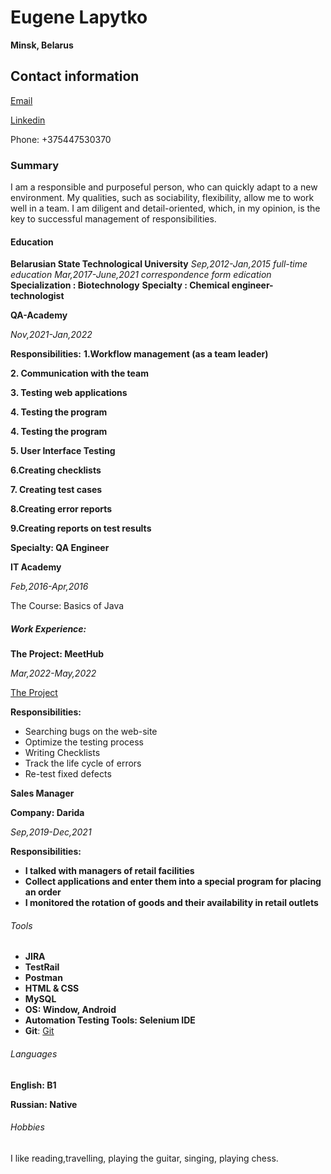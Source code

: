 # Eugene Lapytko
**Minsk, Belarus**


## Contact information
[Email](eugene.lapytko@gmail.com)

[Linkedin](https://www.linkedin.com/in/evgeniy-lapytko/)

Phone: +375447530370


### Summary 
I am a responsible and purposeful person, who can quickly adapt to a new environment. My qualities, such as sociability, flexibility, allow me to work well in a team. I am diligent and detail-oriented, which, in my opinion, is the key to successful management of responsibilities.


#### Education
**Belarusian State Technological University**
*Sep,2012-Jan,2015*
*full-time education*
*Mar,2017-June,2021*
*correspondence form edication*
**Specialization : Biotechnology**
**Specialty : Chemical engineer-technologist**

**QA-Academy**

*Nov,2021-Jan,2022*

**Responsibilities:**
**1.Workflow management (as a team leader)**

**2. Communication with the team**

**3. Testing web applications**

**4. Testing the program**

**4. Testing the program**

**5. User Interface Testing**

**6.Creating checklists**

**7. Creating test cases**

**8.Creating error reports**

**9.Creating reports on test results**

**Specialty: QA Engineer**

**IT Academy**

*Feb,2016-Apr,2016*

The Course: Basics of Java

##### Work Experience:

**The Project: MeetHub**

*Mar,2022-May,2022*

[The Project](https://pre.meethub.sprintf.ru/)

**Responsibilities:**

* Searching bugs on the web-site
* Optimize the testing process
* Writing Checklists
* Track the life cycle of errors
* Re-test fixed defects

**Sales Manager**

**Company: Darida**

*Sep,2019-Dec,2021*

**Responsibilities:**

* **I talked with managers of retail facilities**
* **Collect applications and enter them into a special program for placing an order**
* **I monitored the rotation of goods and their availability in retail outlets**


###### Tools

* **JIRA**
* **TestRail**
* **Postman** 
* **HTML & CSS**
* **MySQL**
* **OS: Window, Android**
* **Automation Testing Tools: Selenium IDE**
* **Git**: [Git](https://github.com/JackBlaaack/GitBash_HW)


###### Languages

**English: B1**

**Russian: Native**


###### Hobbies

 I like reading,travelling, playing the guitar, singing, playing chess.
